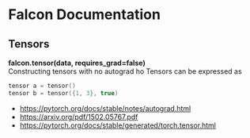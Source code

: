 # Falcon Documentation

## Tensors
**falcon.tensor(data, requires_grad=false)**  
Constructing tensors with no autograd ho
Tensors can be expressed as 
```c++
tensor a = tensor()
tensor b = tensor({1, 3}, true)
```

* https://pytorch.org/docs/stable/notes/autograd.html
* https://arxiv.org/pdf/1502.05767.pdf
* https://pytorch.org/docs/stable/generated/torch.tensor.html